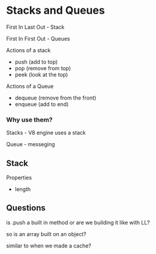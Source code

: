 # Stacks and Queues

First In Last Out - Stack

First In First Out - Queues

Actions of a stack
- push (add to top)
- pop (remove from top)
- peek (look at the top)

Actions of a Queue
- dequeue (remove from the front)
- enqueue (add to end)

### Why use them?
Stacks - V8 engine uses a stack

Queue - messeging

## Stack

Properties
- length

## Questions
is .push a built in method or are we building it like with LL?

so is an array built on an object?

similar to when we made a cache?
